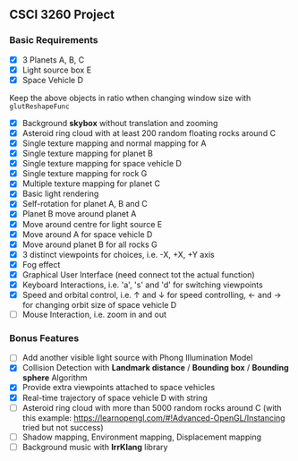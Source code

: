 ## CSCI 3260 Project

### Basic Requirements

* [x] 3 Planets A, B, C
* [x] Light source box E
* [x] Space Vehicle D

Keep the above objects in ratio wthen changing window size with `glutReshapeFunc`

* [x] Background **skybox** without translation and zooming
* [x] Asteroid ring cloud with at least 200 random floating rocks around C
* [x] Single texture mapping and normal mapping for A
* [x] Single texture mapping for planet B
* [x] Single texture mapping for space vehicle D
* [x] Single texture mapping for rock G
* [x] Multiple texture mapping for planet C
* [x] Basic light rendering
* [x] Self-rotation for planet A, B and C
* [x] Planet B move around planet A
* [x] Move around centre for light source E
* [x] Move around A for space vehicle D
* [x] Move around planet B for all rocks G
* [x] 3 distinct viewpoints for choices, i.e. -X, +X, +Y axis
* [x] Fog effect
* [x] Graphical User Interface (need connect tot the actual function)
* [x] Keyboard Interactions, i.e. 'a', 's' and 'd' for switching viewpoints
* [x] Speed and orbital control, i.e. &uarr; and &darr; for speed controlling, &larr; and &rarr; for changing orbit size of space vehicle D
* [ ] Mouse Interaction, i.e. zoom in and out

### Bonus Features

* [ ] Add another visible light source with Phong Illumination Model
* [x] Collision Detection with **Landmark distance** / **Bounding box** / **Bounding sphere** Algorithm
* [x] Provide extra viewpoints attached to space vehicles
* [x] Real-time trajectory of space vehicle D with string
* [ ] Asteroid ring cloud with more than 5000 random rocks around C (with this example: https://learnopengl.com/#!Advanced-OpenGL/Instancing tried but not success)
* [ ] Shadow mapping, Environment mapping, Displacement mapping
* [ ] Background music with **IrrKlang** library
